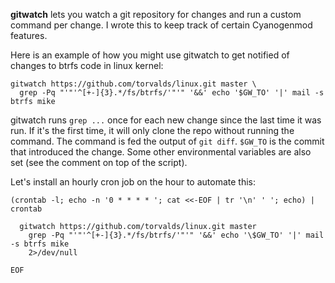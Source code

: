 **gitwatch** lets you watch a git repository for changes and run a
custom command per change. I wrote this to keep track of certain
Cyanogenmod features.

Here is an example of how you might use gitwatch to get notified of
changes to btrfs code in linux kernel:

    gitwatch https://github.com/torvalds/linux.git master \
      grep -Pq "'"'^[+-]{3}.*/fs/btrfs/'"'" '&&' echo '$GW_TO' '|' mail -s btrfs mike

gitwatch runs `grep ...` once for each new change since the last time it
was run. If it's the first time, it will only clone the repo without
running the command. The command is fed the output of `git diff`.
`$GW_TO` is the commit that introduced the change. Some other
environmental variables are also set (see the comment on top of the
script).

Let's install an hourly cron job on the hour to automate this:

    (crontab -l; echo -n '0 * * * * '; cat <<-EOF | tr '\n' ' '; echo) | crontab

      gitwatch https://github.com/torvalds/linux.git master 
        grep -Pq "'"'^[+-]{3}.*/fs/btrfs/'"'" '&&' echo '\$GW_TO' '|' mail -s btrfs mike
        2>/dev/null

    EOF
